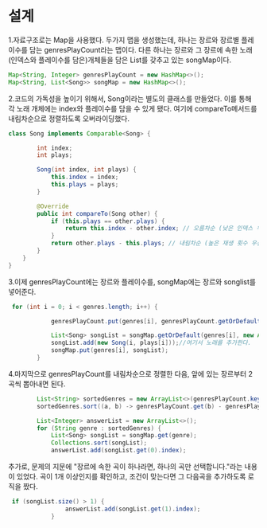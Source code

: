 설계
=============

1.자료구조로는 Map을 사용했다. 두가지 맵을 생성했는데, 하나는 장르와 장르별 플레이수를 담는 genresPlayCount라는 맵이다. 다른 하나는 장르와 그 장르에 속한 노래(인덱스와 플레이수를 담은)개체들을 담은 List를 갖추고 있는 songMap이다.
```java
Map<String, Integer> genresPlayCount = new HashMap<>();
Map<String, List<Song>> songMap = new HashMap<>();
```

2.코드의 가독성을 높이기 위해서, Song이라는 별도의 클래스를 만들었다. 이를 통해 각 노래 개체에는 index와 플레이수를 담을 수 있게 됐다. 여기에 compareTo메서드를 내림차순으로 정렬하도록 오버라이딩했다. 
```java
class Song implements Comparable<Song> {

        int index;
        int plays;

        Song(int index, int plays) {
            this.index = index;
            this.plays = plays;
        }

        @Override
        public int compareTo(Song other) {
            if (this.plays == other.plays) {
                return this.index - other.index; // 오름차순 (낮은 인덱스 우선)
            }
            return other.plays - this.plays; // 내림차순 (높은 재생 횟수 우선)
        }
    }
}
```

3.이제 genresPlayCount에는 장르와 플레이수를, songMap에는 장르와 songlist를 넣어준다.
```java
 for (int i = 0; i < genres.length; i++) {

            genresPlayCount.put(genres[i], genresPlayCount.getOrDefault(genres[i], 0) + plays[i]);

            List<Song> songList = songMap.getOrDefault(genres[i], new ArrayList<>());//songMap에 genres[i](key)라는 list가 있으면 그걸 반환하고, 없으면 새로 생성하는 로직
            songList.add(new Song(i, plays[i]));//여기서 노래를 추가한다.
            songMap.put(genres[i], songList);
        }
```


4.마지막으로 genresPlayCount를 내림차순으로 정렬한 다음, 앞에 있는 장르부터 2곡씩 뽑아내면 된다. 

```java
        List<String> sortedGenres = new ArrayList<>(genresPlayCount.keySet());//genresPlayCount의 key들을 List 형태로 만든다.
        sortedGenres.sort((a, b) -> genresPlayCount.get(b) - genresPlayCount.get(a));//위에서 만든 list를 genresPlayCount의 플레이수(value)를 기준으로 내림차순 정렬한다.

        List<Integer> answerList = new ArrayList<>();
        for (String genre : sortedGenres) {
            List<Song> songList = songMap.get(genre);
            Collections.sort(songList);
            answerList.add(songList.get(0).index);
```

추가로, 문제의 지문에 "장르에 속한 곡이 하나라면, 하나의 곡만 선택합니다."라는 내용이 있었다. 곡이 1개 이상인지를 확인하고, 조건이 맞는다면 그 다음곡을 추가하도록 로직을 짰다.
```java
 if (songList.size() > 1) {
                answerList.add(songList.get(1).index);
            }
```

          
    
            
            
